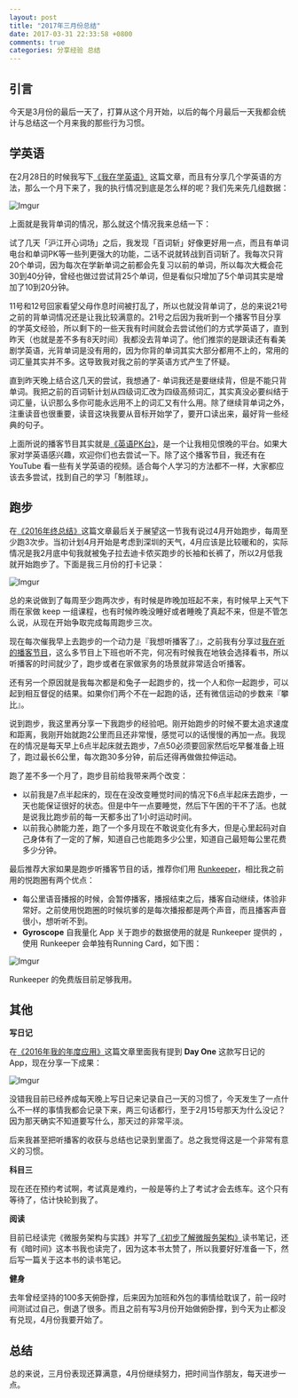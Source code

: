 ```yaml
---
layout: post
title: "2017年三月份总结"
date: 2017-03-31 22:33:58 +0800
comments: true
categories: 分享经验 总结
---
```


## 引言

今天是3月份的最后一天了，打算从这个月开始，以后的每个月最后一天我都会统计与总结这一个月来我的那些行为习惯。

## 学英语

在2月28日的时候我写下[《我在学英语》](https://blog.forecho.com/i-am-learning-english.html) 这篇文章，而且有分享几个学英语的方法，那么一个月下来了，我的执行情况到底是怎么样的呢？我们先来先几组数据：

![Imgur](http://i.imgur.com/nAMJEVMl.png)

上面就是我背单词的情况，那么就这个情况我来总结一下：

<!--more-->

试了几天「沪江开心词场」之后，我发现「百词斩」好像更好用一点，而且有单词电台和单词PK等一些列更强大的功能，二话不说就转战到百词斩了。我每次只背20个单词，因为每次在学新单词之前都会先复习以前的单词，所以每次大概会花30到40分钟，曾经也做过尝试背25个单词，但是看似只增加了5个单词其实是增加了10到20分钟。

11号和12号回家看望父母作息时间被打乱了，所以也就没背单词了，总的来说21号之前的背单词情况还是让我比较满意的。21号之后因为我听到一个播客节目分享的学英文经验，所以剩下的一些天我有时间就会去尝试他们的方式学英语了，直到昨天（也就是差不多有8天时间）我都没去背单词了。他们推崇的是跟读还有看美剧学英语，光背单词是没有用的，因为你背的单词其实大部分都用不上的，常用的词汇量其实并不多。这导致我对我之前的学英语方式产生了怀疑。

直到昨天晚上结合这几天的尝试，我想通了- 单词我还是要继续背，但是不能只背单词。我把之前的百词斩计划从四级词汇改为四级高频词汇，其实真没必要纠结于词汇量，认识那么多你可能永远用不上的词汇又有什么用。除了继续背单词之外，注重读音也很重要，读音这块我要从音标开始学了，要开口读出来，最好背一些经典的句子。

上面所说的播客节目其实就是[《英语PK台》](http://www.ximalaya.com/zhubo/19463186/)，是一个让我相见恨晚的平台。如果大家对学英语感兴趣，欢迎你们也去尝试一下。除了这个播客节目，我还有在 YouTube 看一些有关学英语的视频。适合每个人学习的方法都不一样，大家都应该去多尝试，找到自己的学习「制胜球」。

## 跑步

在[《2016年终总结》](https://blog.forecho.com/review-of-2016.htm)这篇文章最后关于展望这一节我有说过4月开始跑步，每周至少跑3次步。当初计划4月开始是考虑到深圳的天气，4月应该是比较暖和的，实际情况是我2月底中旬我就被兔子拉去迪卡侬买跑步的长袖和长裤了，所以2月低我就开始跑步了。下面是我三月份的打卡记录：

![Imgur](http://i.imgur.com/hzblgxKl.png)

总的来说做到了每周至少跑两次步，有时候是昨晚加班起不来，有时候早上天气下雨在家做 keep 一组课程，也有时候昨晚没睡好或者睡晚了真起不来，但是不管怎么说，从现在开始争取完成每周跑步三次。

现在每次催我早上去跑步的一个动力是『我想听播客了』，之前我有分享过[我在听的播客节目](https://blog.forecho.com/im-listening-to-podcasts.html)，这么多节目上下班也听不完，何况有时候我在地铁会选择看书，所以听播客的时间就少了，跑步或者在家做家务的场景就非常适合听播客。

还有另一个原因就是我每次都是和兔子一起跑步的，找一个人和你一起跑步，可以起到相互督促的结果。如果你们两个不在一起跑的话，还有微信运动的步数来『攀比』。

说到跑步，我这里再分享一下我跑步的经验吧。刚开始跑步的时候不要太追求速度和距离，我刚开始就跑2公里而且还非常慢，感觉可以的话慢慢的再加一点。我现在的情况是每天早上6点半起床就去跑步，7点50必须要回家然后吃早餐准备上班了，跑过最长6公里，每次跑30多分钟，前后还得再做做拉伸运动。

跑了差不多一个月了，跑步目前给我带来两个改变：

- 以前我是7点半起床的，现在在没改变睡觉时间的情况下6点半起床去跑步，一天也能保证很好的状态。但是中午一点要睡觉，然后下午困的干不了活。也就是说我比跑步前的每一天都多出了1小时运动时间。
- 以前我心肺能力差，跑了一个多月现在不敢说变化有多大，但是心里起码对自己身体有了一定的了解，知道自己也能跑多少公里，知道自己最短每公里花费多少分钟。

最后推荐大家如果是跑步听播客节目的话，推荐你们用 [Runkeeper](https://3li3.com/app/view?id=107075)，相比我之前用的悦跑圈有两个优点：

- 每公里语音播报的时候，会暂停播客，播报结束之后，播客自动继续，体验非常好。之前使用悦跑圈的时候坑爹的是每次播报都是两个声音，而且播客声音很小，想听听不到。
- **Gyroscope** 自我量化 App 关于跑步的数据使用的就是 Runkeeper 提供的 ，使用 Runkeeper 会单独有Running Card，如下图：

![Imgur](http://i.imgur.com/Td6mhCDl.png)


Runkeeper 的免费版目前足够我用。

## 其他

**写日记**

在[《2016年我的年度应用》](https://blog.forecho.com/2016-my-annual-app.html)这篇文章里面我有提到 **Day One** 这款写日记的 App，现在分享一下成果：

![Imgur](http://i.imgur.com/OOq0662l.png)

没错我目前已经养成每天晚上写日记来记录自己一天的习惯了，今天发生了一点什么不一样的事情我都会记录下来，两三句话都行，至于2月15号那天为什么没记？因为那天确实不知道要写什么，那天过的非常平淡。

后来我甚至把听播客的收获与总结也记录到里面了。总之我觉得这是一个非常有意义的习惯。

**科目三**

现在还在预约考试啊，考试真是难约，一般是等约上了考试才会去练车。这个只有等待了，估计快轮到我了。

**阅读**

目前已经读完《微服务架构与实践》并写了[《初步了解微服务架构》](https://blog.forecho.com/Initial-understanding-of-micro-service-architecture.html)读书笔记，还有《暗时间》这本书我也读完了，因为这本书太赞了，所以我要好好准备一下，然后写一篇关于这本书的读书笔记。

**健身**

去年曾经坚持的100多天俯卧撑，后来因为加班和外包的事情给耽误了，前一段时间测试过自己，倒退了很多。而且之前有写3月份开始做俯卧撑，到今天为止都没有兑现，4月份我要开始了。

## 总结

总的来说，三月份表现还算满意，4月份继续努力，把时间当作朋友，每天进步一点。
